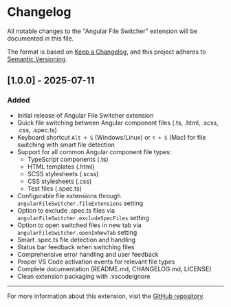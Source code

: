 # Changelog

All notable changes to the "Angular File Switcher" extension will be documented in this file.

The format is based on [Keep a Changelog](https://keepachangelog.com/en/1.0.0/),
and this project adheres to [Semantic Versioning](https://semver.org/spec/v2.0.0.html).

## [1.0.0] - 2025-07-11

### Added
- Initial release of Angular File Switcher extension
- Quick file switching between Angular component files (.ts, .html, .scss, .css, .spec.ts)
- Keyboard shortcut `Alt + S` (Windows/Linux) or `⌥ + S` (Mac) for file switching with smart file detection
- Support for all common Angular component file types:
  - TypeScript components (.ts)
  - HTML templates (.html)
  - SCSS stylesheets (.scss)
  - CSS stylesheets (.css)
  - Test files (.spec.ts)
- Configurable file extensions through `angularFileSwitcher.fileExtensions` setting
- Option to exclude .spec.ts files via `angularFileSwitcher.excludeSpecFiles` setting
- Option to open switched files in new tab via `angularFileSwitcher.openInNewTab` setting
- Smart .spec.ts file detection and handling
- Status bar feedback when switching files
- Comprehensive error handling and user feedback
- Proper VS Code activation events for relevant file types
- Complete documentation (README.md, CHANGELOG.md, LICENSE)
- Clean extension packaging with .vscodeignore

---

For more information about this extension, visit the [GitHub repository](https://github.com/Mohamed-Karkotly/angular-file-switcher). 